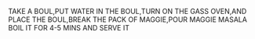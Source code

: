 TAKE A BOUL,PUT WATER IN THE BOUL,TURN ON THE GASS OVEN,AND PLACE THE BOUL,BREAK  THE PACK OF MAGGIE,POUR MAGGIE MASALA BOIL IT FOR 4-5 MINS AND SERVE IT